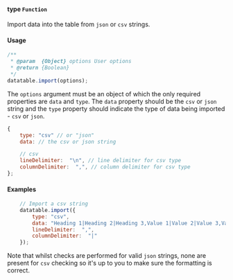 #### type `Function`

Import data into the table from `json` or `csv` strings.

#### Usage

```javascript
/**
 * @param  {Object} options User options
 * @return {Boolean}
 */
datatable.import(options);
```

The `options` argument must be an object of which the only required properties are `data` and `type`. The `data` property should be the `csv` or `json` string and the `type` property should indicate the type of data being imported - `csv` or `json`.

```javascript
{
    type: "csv" // or "json"
    data: // the csv or json string

    // csv
    lineDelimiter:  "\n", // line delimiter for csv type
    columnDelimiter:  ",", // column delimiter for csv type
};
```

#### Examples

```javascript
    // Import a csv string
    datatable.import({
        type: "csv",
        data: "Heading 1|Heading 2|Heading 3,Value 1|Value 2|Value 3,Value 4|Value 5|Value 6".
        lineDelimiter:  ",",
        columnDelimiter:  "|"
    });
```

Note that whilst checks are performed for valid `json` strings, none are present for `csv` checking so it's up to you to make sure the formatting is correct.
